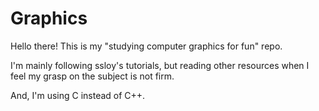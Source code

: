 # Graphics

Hello there! This is my "studying computer graphics for fun" repo.

I'm mainly following ssloy's tutorials, but reading other resources when I feel my grasp on the subject is not firm.

And, I'm using C instead of C++.